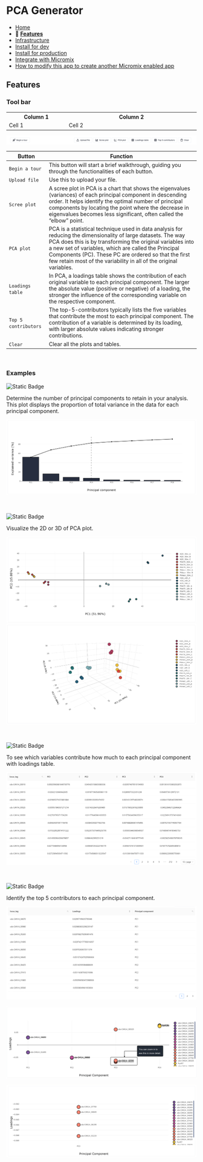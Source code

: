 # PCA Generator

- [Home](/README.md)
- 🌟 **[Features](features.md)**
- [Infrastructure](infrastructure.md)
- [Install for dev](install_for_dev.md)
- [Install for production](install_for_production.md)
- [Integrate with Micromix](integrate_with_micromix.md)
- [How to modify this app to create another Micromix enabled app](how_to_modify_this_app_to_create_another_micromix_enabled_app.md)

## Features

### Tool bar

<table>
  <tr>
    <th style="width:200px">Column 1</th>
    <th style="width:500px">Column 2</th>
  </tr>
  <tr>
    <td>Cell 1</td>
    <td>Cell 2</td>
  </tr>
</table>

![tool_bar](/documentation_images/md__tool_bar.png)

| Button | Function |
| --- | --- |
|`Begin a tour` | This button will start a brief walkthrough, guiding you through the functionalities of each button. |
|`Upload file` | Use this to upload your file. |
|`Scree plot` | A scree plot in PCA is a chart that shows the eigenvalues (variances) of each principal component in descending order. It helps identify the optimal number of principal components by locating the point where the decrease in eigenvalues becomes less significant, often called the “elbow” point.  |
|`PCA plot` | PCA is a statistical technique used in data analysis for reducing the dimensionality of large datasets. The way PCA does this is by transforming the original variables into a new set of variables, which are called the Principal Components (PC). These PC are ordered so that the first few retain most of the variability in all of the original variables. |
|`Loadings table` | In PCA, a loadings table shows the contribution of each original variable to each principal component. The larger the absolute value (positive or negative) of a loading, the stronger the influence of the corresponding variable on the respective component. |
|`Top 5 contributors` | The top-5-contributors typically lists the five variables that contribute the most to each principal component. The contribution of a variable is determined by its loading, with larger absolute values indicating stronger contributions.  |
|`Clear` | Clear all the plots and tables.  |


<p>&nbsp;</p>

### Examples

![Static Badge](https://img.shields.io/badge/Feature-Scree_Plot_Generation-blue)

Determine the number of principal components to retain in your analysis. This plot displays the proportion of total variance in the data for each principal component.

![scree_plot](/documentation_images/md__scree_plot.png)

<p>&nbsp;</p>

![Static Badge](https://img.shields.io/badge/Feature-PCA_Plot_Generation_in_2D_and_3D-blue)

Visualize the 2D or 3D of PCA plot.

![pca_2d](/documentation_images/md__pca_plot_2d.png)
![pca_3d](/documentation_images/md__pca_plot_3d.png)

<p>&nbsp;</p>

![Static Badge](https://img.shields.io/badge/Feature-Loadings_Table_Generation-blue)

To see which variables contribute how much to each principal component with loadings table.

![loadings_table](/documentation_images/md__loadings_table.png)

<p>&nbsp;</p>

![Static Badge](https://img.shields.io/badge/Feature-Top_5_Contributors-blue)

Identify the top 5 contributors to each principal component.

![top_5_contributors_table](/documentation_images/md__top_5_contributors_table.png)

![top_5_contributors_plot](/documentation_images/md__top_5_contributors_plot.png)

![top_5_contributors_plot_zoom](/documentation_images/md__top_5_contributors_plot_zoom_view.png)

